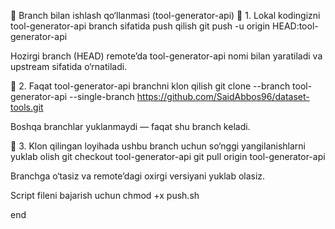 

🚀 Branch bilan ishlash qo‘llanmasi (tool-generator-api)
🔹 1. Lokal kodingizni tool-generator-api branch sifatida push qilish
git push -u origin HEAD:tool-generator-api


Hozirgi branch (HEAD) remote’da tool-generator-api nomi bilan yaratiladi va upstream sifatida o‘rnatiladi.

🔹 2. Faqat tool-generator-api branchni klon qilish
git clone --branch tool-generator-api --single-branch https://github.com/SaidAbbos96/dataset-tools.git


Boshqa branchlar yuklanmaydi — faqat shu branch keladi.

🔹 3. Klon qilingan loyihada ushbu branch uchun so‘nggi yangilanishlarni yuklab olish
git checkout tool-generator-api
git pull origin tool-generator-api

Branchga o‘tasiz va remote’dagi oxirgi versiyani yuklab olasiz.


Script fileni bajarish uchun chmod +x push.sh


end
